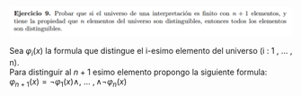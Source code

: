 ![alt text](image.png)

Sea $\varphi_i(x)$ la formula que distingue el i-esimo elemento del universo (i : 1 , ... ,  n).  
Para distinguir al $n+1$ esimo elemento propongo la siguiente formula:   
$\varphi_{n+1}(x) = \neg \varphi_1(x) \land , \  \ldots \  , \land \neg \varphi_n(x)$